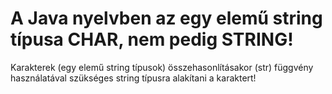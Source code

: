 
# A Java nyelvben az egy elemű string típusa CHAR, nem pedig STRING!
  Karakterek (egy elemű string típusok) összehasonlításakor (str) függvény használatával
  szükséges string típusra alakítani a karaktert!
